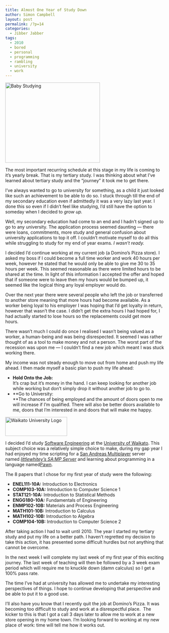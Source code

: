 ```yaml
---
title: Almost One Year of Study Down
author: Simon Campbell
layout: post
permalink: /?p=14
categories:
  - Jibber Jabber
tags:
  - 2010
  - bored
  - personal
  - programming
  - rambling
  - university
  - work
---
```

[<img class="size-medium wp-image-16 alignleft" alt="Baby Studying" src="http://imengineer.in/blog/wp-content/uploads/2013/04/baby-study-300x254.png" width="300" height="254" />][1]

The most important recurring schedule at this stage in my life is coming to it’s yearly break. That is my tertiary study. I was thinking about what I’ve learned about tertiary study and the “journey” it took me to get there.

I’ve always wanted to go to university for something, as a child it just looked like such an achievement to be able to do so. I stuck through till the end of my secondary education even if admittedly it was a very lazy last year. I done this so even if I didn’t feel like studying, I’d still have the option to someday when I decided to *grow up.*

Well, my secondary education had come to an end and I hadn’t signed up to go to any university. The application process seemed daunting — there were loans, commitments, more study and general confusion about university applications to top it off. I couldn’t motivate myself to do all this while struggling to study for my end of year exams. *I wasn’t ready.*

I decided I’d continue working at my current job (a Domino’s Pizza store). I asked my boss if I could become a full time worker and work 40 hours per week, however he stated that he would only be able to give me 30 to 35 hours per week. This seemed reasonable as there were limited hours to be shared at the time. In light of this information I accepted the offer and hoped that if someone were to leave then my hours would be bumped up, it seemed like the logical thing any loyal employer would do.

Over the next year there were several people who left the job or transferred to another store meaning that more hours had become available. As a worker being loyal to his employer I was hoping that I’d get loyalty in return, however that wasn’t the case. I didn’t get the extra hours I had hoped for, I had actually started to lose hours so the replacements could get more hours.

There wasn’t much I could do once I realised I wasn’t being valued as a worker, a human-being and was being disrespected. It seemed I was rather thought of as a tool to make money and not a person. The worst part of the recession was upon me — I couldn’t find a new job which meant I was stuck working there.

My income was not steady enough to move out from home and push my life ahead. I then made myself a basic plan to push my life ahead:

  * **Hold Onto the Job:**  
    It’s crap but it’s money in the hand. I can keep looking for another job while working but don’t simply drop it without another job to go to.
  * **Go to University:  
    **The chances of being employed and the amount of doors open to me will increase if I’m qualified. There will also be better doors available to me, doors that I’m interested in and doors that will make me happy.

[<img class="aligncenter size-full wp-image-15" alt="Waikato University Logo" src="http://imengineer.in/blog/wp-content/uploads/2013/04/waikato-uni-coa.gif" width="196" height="60" />][2]

I decided I’d study [Software Engineering][3] at the [University of Waikato][4]. This subject choice was a relatively simple choice to make, during my gap year I had enjoyed my time scripting for a [San Andreas Multiplayer][5] server named *[littlewhitey’s SA:MP Server][6]* and learning about programming in a language named[Pawn][7].

The 8 papers that I chose for my first year of study were the following:

  * **ENEL111-10A:** Introduction to Electronics
  * **COMP103-10A:** Introduction to Computer Science 1
  * **STAT121-10A:** Introduction to Statistical Methods
  * **ENGG180-10A:** Fundamentals of Engineering
  * **ENMP102-10B:** Materials and Process Engineering
  * **MATH101-10B:** Introduction to Calculus
  * **MATH102-10B:** Introduction to Algebra
  * **COMP104-10B:** Introduction to Computer Science 2

After taking action I had to wait until 2010. The year I started my tertiary study and put my life on a better path. I haven’t regretted my decision to take this action, it has presented some difficult hurdles but not anything that cannot be overcome.

In the next week I will complete my last week of my first year of this exciting journey. The last week of teaching will then be followed by a 3 week exam period which will require me to knuckle down (damn calculus) so I get a 100% pass rate.

The time I’ve had at university has allowed me to undertake my interesting perspectives of things. I hope to continue developing that perspective and be able to put it to a good use.

I’ll also have you know that I recently quit the job at Domino’s Pizza. It was becoming too difficult to study and work at a disrespectful place.  The kicker to this is that I got a call 3 days later to allow me to work at a new store opening in my home town. I’m looking forward to working at my new place of work: time will tell me how it works out.

 [1]: http://imengineer.in/blog/wp-content/uploads/2013/04/baby-study.png
 [2]: http://imengineer.in/blog/wp-content/uploads/2013/04/waikato-uni-coa.gif
 [3]: http://web.archive.org/web/20111228044129/http://eng.waikato.ac.nz/programmes/software/
 [4]: http://web.archive.org/web/20111228044129/http://www.waikato.ac.nz/
 [5]: http://web.archive.org/web/20111228044129/http://sa-mp.com/
 [6]: http://web.archive.org/web/20111228044129/http://forum.littlewhiteys.co.uk/
 [7]: http://web.archive.org/web/20111228044129/http://www.compuphase.com/pawn/